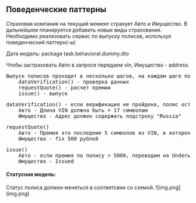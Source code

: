 <h2>Поведенческие паттерны</h2>

Страховая компания на текущий момент страхует Авто и Имущество. 
В дальнейшем планируется добавить новые виды страхования.
Необходимо реализовать сервис по выпуску полисов, используя поведенческий паттерн(-ы)

Дата модель: package task.behavioral.dummy.dto

Чтобы застраховать Авто в запросе передаем vin, Имущество - address.

<pre>
Выпуск полисов проходит в несколько шагов, на каждом шаге полис меняет свой статус. 
    dataVerification() - проверка данных
    requestQuote() - расчет премии
    issue() - выпуск
</pre>

<pre>
dataVerification() - если верификация не пройдена, полис остается в статусе Draft
    Авто - Длина VIN должна быть = 17 символам
    Имущество - Адрес должен содержать подстроку "Russia"
</pre>

<pre>
requestQuote()
    Авто - Премия это последние 5 символов из VIN, в которох оставляем только числа
    Имущество - fix 500 рублей
</pre>

<pre>
issue() 
    Авто - если премия по полису > 5000, переводим на Underwriting, иначе Issued
    Имущество - Issued
</pre>


<h4>Статусная модель:</h4>
Статус полиса должен меняться в соответсвии со схемой.
![img.png](img.png)





    